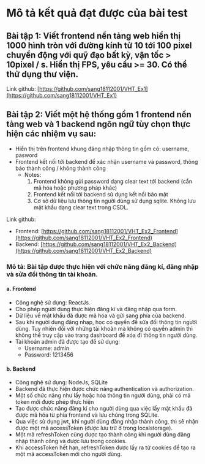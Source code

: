 # Mô tả kết quả đạt được của bài test

## Bài tập 1: Viết frontend nền tảng web hiển thị 1000 hình tròn với đường kính từ 10 tới 100 pixel chuyển động với quỹ đạo bất kỳ, vận tốc > 10pixel / s. Hiển thị FPS, yêu cầu >= 30. Có thể thử dụng thư viện.

Link github: [https://github.com/sang18112001/VHT_Ex1](https://github.com/sang18112001/VHT_Ex1)

## Bài tập 2: Viết một hệ thống gồm 1 frontend nền tảng web và 1 backend ngôn ngữ tùy chọn thực hiện các nhiệm vụ sau:

- Hiển thị trên frontend khung đăng nhập thông tin gồm có: username, pasword
- Frontend kết nối tới backend để xác nhận username và password, thông báo thành công / không thành công
  - Notes:
    1. Frontend không gửi password dạng clear text tới backend (cần mã hóa hoặc phương pháp khác)
    2. Frontend kết nối tới backend sử dụng kết nối bảo mật
    3. Cơ sở dữ liệu lưu thông tin người dùng sử dụng sqlite. Không lưu mật khẩu dạng clear text trong CSDL.

Link github:
  - Frontend: [https://github.com/sang18112001/VHT_Ex2_Frontend](https://github.com/sang18112001/VHT_Ex2_Frontend)
  - Backend: [https://github.com/sang18112001/VHT_Ex2_Backend](https://github.com/sang18112001/VHT_Ex2_Backend)

### Mô tả: Bài tập được thực hiện với chức năng đăng kí, đăng nhập và sửa đổi thông tin tài khoản.

#### a. Frontend
- Công nghệ sử dụng: ReactJs.
- Cho phép người dung thực hiện đăng kí và đăng nhập qua form.
- Dữ liệu về mật khẩu đã được mã hóa và gửi sang phía của backend.
- Sau khi người dung đăng nhạp, học có quyền để sửa đổi thông tin người dùng. Tuy nhiên đối với những tài khoản mà không có quyền admin thì không thể truy cập vào trang dashboard để xóa đi thông tin người dùng.
- Tài khoản admin đã được tạo để sử dụng:
  - Username: admin
  - Password: 1213456

#### b. Backend
- Công nghệ sử dụng: NodeJs, SQLite
- Backend đã thực hiện được chức năng authentication và authorization.
- Một số chức năng như lấy hoặc hóa thông tin người dùng, phải có mã token mới được phép thực hiện
- Tạo được chức năng đăng kí cho người dùng qua việc lấy mật khẩu đã được mã hóa từ phía frontend và lưu chúng trong SQLite.
- Qua việc sử dụng jwt, khi người dùng đăng nhập thành công, thì sẽ nhận được một mã accessToken (được lưu trữ ở trong localstorage).
- Một mã refreshToken cũng được tạo thành công khi người dùng đăng nhập thành công và được lưu trong cookies.
- Khi accessToken hết hạn, refreshToken được lấy ra từ cookies để tạo ra một mã accessToken mới cho người dùng.
